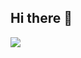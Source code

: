 ## Hi there 👋

<img src="https://img.shields.io/badge/lottone27@gmail.com-EA4335?style=flat-square&logo=gmail&logoColor=white"/>
